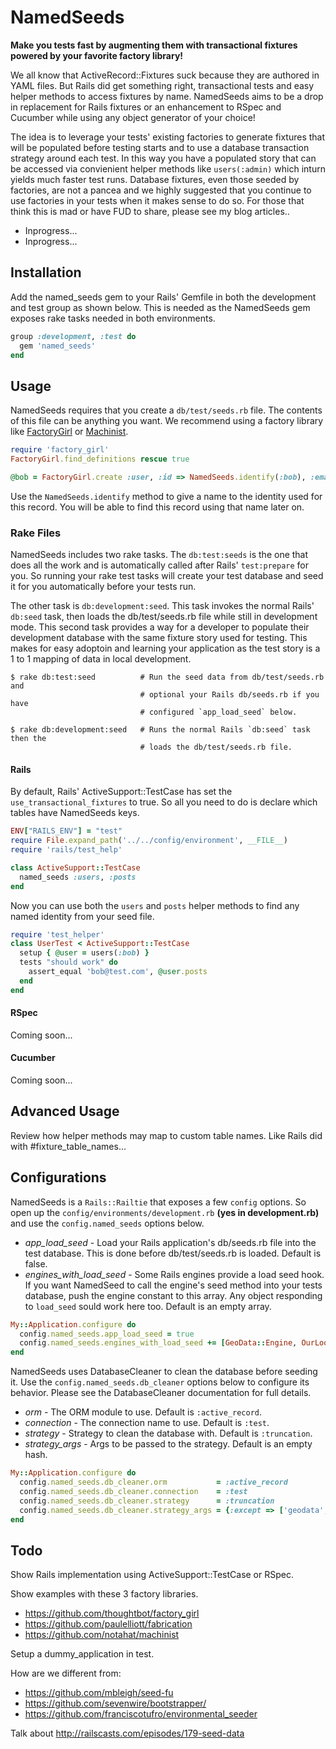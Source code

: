 # NamedSeeds

**Make you tests fast by augmenting them with transactional fixtures powered by your favorite factory library!**

We all know that ActiveRecord::Fixtures suck because they are authored in YAML files. But Rails did get something right, transactional tests and easy helper methods to access fixtures by name. NamedSeeds aims to be a drop in replacement for Rails fixtures or an enhancement to RSpec and Cucumber while using any object generator of your choice!

The idea is to leverage your tests' existing factories to generate fixtures that will be populated before testing starts and to use a database transaction strategy around each test. In this way you have a populated story that can be accessed via convienient helper methods like `users(:admin)` which inturn yields much faster test runs. Database fixtures, even those seeded by factories, are not a pancea and we highly suggested that you continue to use factories in your tests when it makes sense to do so. For those that think this is mad or have FUD to share, please see my blog articles..

* Inprogress...
* Inprogress...


## Installation

Add the named_seeds gem to your Rails' Gemfile in both the development and test group as shown below. This is needed as the NamedSeeds gem exposes rake tasks needed in both environments.

```ruby
group :development, :test do
  gem 'named_seeds'
end
```

## Usage

NamedSeeds requires that you create a `db/test/seeds.rb` file. The contents of this file can be anything you want. We recommend using a factory library like [FactoryGirl](https://github.com/thoughtbot/factory_girl) or [Machinist](https://github.com/notahat/machinist).

```ruby
require 'factory_girl'
FactoryGirl.find_definitions rescue true

@bob = FactoryGirl.create :user, :id => NamedSeeds.identify(:bob), :email => 'bob@test.com'
```

Use the `NamedSeeds.identify` method to give a name to the identity used for this record. You will be able to find this record using that name later on.


### Rake Files

NamedSeeds includes two rake tasks. The `db:test:seeds` is the one that does all the work and is automatically called after Rails' `test:prepare` for you. So running your rake test tasks will create your test database and seed it for you automatically before your tests run.

The other task is `db:development:seed`. This task invokes the normal Rails' `db:seed` task, then loads the db/test/seeds.rb file while still in development mode. This second task provides a way for a developer to populate their development database with the same fixture story used for testing. This makes for easy adoptoin and learning your application as the test story is a 1 to 1 mapping of data in local development.

```shell
$ rake db:test:seed          # Run the seed data from db/test/seeds.rb and 
                             # optional your Rails db/seeds.rb if you have 
                             # configured `app_load_seed` below.

$ rake db:development:seed   # Runs the normal Rails `db:seed` task then the 
                             # loads the db/test/seeds.rb file.
```


#### Rails

By default, Rails' ActiveSupport::TestCase has set the `use_transactional_fixtures` to true. So all you need to do is declare which tables have NamedSeeds keys.

```ruby
ENV["RAILS_ENV"] = "test"
require File.expand_path('../../config/environment', __FILE__)
require 'rails/test_help'

class ActiveSupport::TestCase
  named_seeds :users, :posts
end
```

Now you can use both the `users` and `posts` helper methods to find any named identity from your seed file.

```ruby
require 'test_helper'
class UserTest < ActiveSupport::TestCase
  setup { @user = users(:bob) }
  tests "should work" do
    assert_equal 'bob@test.com', @user.posts
  end
end
```


#### RSpec

Coming soon...

#### Cucumber

Coming soon...


## Advanced Usage

Review how helper methods may map to custom table names. Like Rails did with #fixture_table_names...


## Configurations

NamedSeeds is a `Rails::Railtie` that exposes a few `config` options. So open up the `config/environments/development.rb` **(yes in development.rb)** and use the `config.named_seeds` options below.

* *app_load_seed* - Load your Rails application's db/seeds.rb file into the test database. This is done before db/test/seeds.rb is loaded. Default is false.
* *engines_with_load_seed* - Some Rails engines provide a load seed hook. If you want NamedSeed to call the engine's seed method into your tests database, push the engine constant to this array. Any object responding to `load_seed` sould work here too. Default is an empty array.

```ruby
My::Application.configure do
  config.named_seeds.app_load_seed = true
  config.named_seeds.engines_with_load_seed += [GeoData::Engine, OurLookupTables]
end
```

NamedSeeds uses DatabaseCleaner to clean the database before seeding it. Use the `config.named_seeds.db_cleaner` options below to configure its behavior. Please see the DatabaseCleaner documentation for full details.

* *orm* - The ORM module to use. Default is `:active_record`.
* *connection* - The connection name to use. Default is `:test`.
* *strategy* - Strategy to clean the database with. Default is `:truncation`.
* *strategy_args* - Args to be passed to the strategy. Default is an empty hash.

```ruby
My::Application.configure do
  config.named_seeds.db_cleaner.orm           = :active_record
  config.named_seeds.db_cleaner.connection    = :test
  config.named_seeds.db_cleaner.strategy      = :truncation
  config.named_seeds.db_cleaner.strategy_args = {:except => ['geodata', 'lookuptable']}
end
```



## Todo

Show Rails implementation using ActiveSupport::TestCase or RSpec.

Show examples with these 3 factory libraries.

* https://github.com/thoughtbot/factory_girl
* https://github.com/paulelliott/fabrication
* https://github.com/notahat/machinist

Setup a dummy_application in test.

How are we different from:

* https://github.com/mbleigh/seed-fu
* https://github.com/sevenwire/bootstrapper/
* https://github.com/franciscotufro/environmental_seeder

Talk about http://railscasts.com/episodes/179-seed-data
